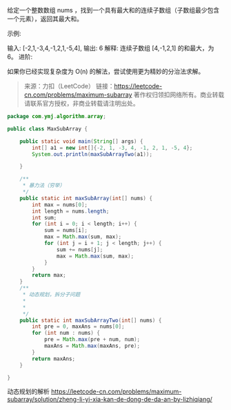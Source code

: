 给定一个整数数组 nums ，找到一个具有最大和的连续子数组（子数组最少包含一个元素），返回其最大和。

示例:

输入: [-2,1,-3,4,-1,2,1,-5,4],
输出: 6
解释: 连续子数组 [4,-1,2,1] 的和最大，为 6。
进阶:

如果你已经实现复杂度为 O(n) 的解法，尝试使用更为精妙的分治法求解。

> 来源：力扣（LeetCode）
> 链接：https://leetcode-cn.com/problems/maximum-subarray
> 著作权归领扣网络所有。商业转载请联系官方授权，非商业转载请注明出处。

```java
package com.ymj.algorithm.array;

public class MaxSubArray {

    public static void main(String[] args) {
        int[] a1 = new int[]{-2, 1, -3, 4, -1, 2, 1, -5, 4};
        System.out.println(maxSubArrayTwo(a1));

    }

    /**
     * 暴力法（穷举）
     */
    public static int maxSubArray(int[] nums) {
        int max = nums[0];
        int length = nums.length;
        int sum;
        for (int i = 0; i < length; i++) {
            sum = nums[i];
            max = Math.max(sum, max);
            for (int j = i + 1; j < length; j++) {
                sum += nums[j];
                max = Math.max(sum, max);
            }
        }
        return max;
    }
    /**
     * 动态规划，拆分子问题
     * 
     *
     */
    public static int maxSubArrayTwo(int[] nums) {
        int pre = 0, maxAns = nums[0];
        for (int num : nums) {
            pre = Math.max(pre + num, num);
            maxAns = Math.max(maxAns, pre);
        }
        return maxAns;
    }

}
```

动态规划的解析 https://leetcode-cn.com/problems/maximum-subarray/solution/zheng-li-yi-xia-kan-de-dong-de-da-an-by-lizhiqiang/
